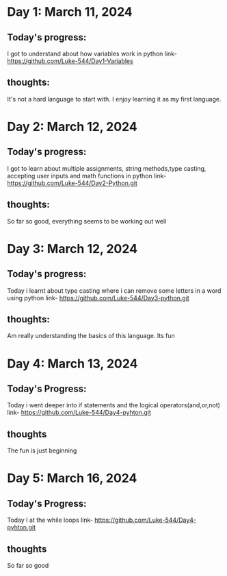 # Day 1: March 11, 2024
## Today's progress:
I got to understand about how variables work in python
link- https://github.com/Luke-544/Day1-Variables
## thoughts:
It's not a hard language to start with. I enjoy learning it as my first language.

# Day 2: March 12, 2024
## Today's progress:
I got to learn about multiple assignments, string methods,type casting, accepting user inputs and math functions in python
link- https://github.com/Luke-544/Day2-Python.git
## thoughts:
So far so good, everything seems to be working out well

# Day 3: March 12, 2024
## Today's progress:
Today i learnt about type casting where i can remove some letters in a word using python
link- https://github.com/Luke-544/Day3-python.git
## thoughts:
Am really understanding the basics of this language. Its fun

# Day 4: March 13, 2024
## Today's Progress:
Today i went deeper into if statements and the logical operators(and,or,not)
link- https://github.com/Luke-544/Day4-pyhton.git
## thoughts
The fun is just beginning

# Day 5: March 16, 2024
## Today's Progress:
Today I at the while loops
link- https://github.com/Luke-544/Day4-pyhton.git
## thoughts
So far so good
